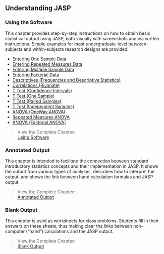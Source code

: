 ## Understanding JASP

### Using the Software

This chapter provides step-by-step instructions on how to obtain basic statistical output using JASP, both visually with screenshots and via written instructions. Simple examples for most undergraduate-level between-subjects and within-subjects research designs are provided.

- [Entering One Sample Data](./using-software/onesampledata.md)
- [Entering Repeated Measures Data](./using-software/repeateddata.md)
- [Entering Multiple Sample Data](./using-software/multiplesampledata.md)
- [Entering Factorial Data](./using-software/factorialdata.md)
- [Descriptives (Frequencies and Descriptive Statistics)](./using-software/descriptives.md)
- [Correlations (Bivariate)](./using-software/correlations.md)
- [T Test (Confidence Intervals)](./using-software/intervals.md)
- [T Test (One Sample)](./using-software/onesample.md)
- [T Test (Paired Samples)](./using-software/paired.md)
- [T Test (Independent Samples)](./using-software/independent.md)
- [ANOVA (OneWay ANOVA)](./using-software/oneway.md)
- [Repeated Measures ANOVA](./using-software/repeated.md)
- [ANOVA (Factorial ANOVA)](./using-software/factorial.md)

> View the Complete Chapter:  
> [Using Software](./using-software/complete.md)

### Annotated Output

This chapter is intended to facilitate the connection between standard introductory statistics concepts and their implementation in JASP. It shows the output from various types of analyses, describes how to interpret the output, and shows the link between hand calculation formulas and JASP output.

> View the Complete Chapter:  
> [Annotated Output](./annotated-output/complete.md)

### Blank Output

This chapter is used as worksheets for class problems. Students fill in their answers on these sheets, thus making clear the links between non-computer (“hand”) calculations and the JASP output.

> View the Complete Chapter:  
> [Blank Output](./blank-output/complete.md)

